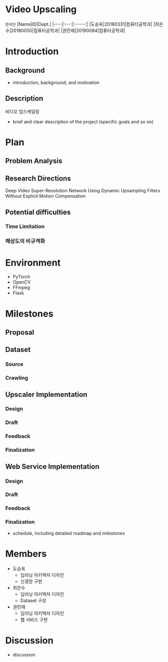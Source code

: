 Video Upscaling
===
`한국인`
|Name|ID|Dept.|
|----|:---:|:-----:|
|도승욱|20180331|컴퓨터공학과|
|최은수|20180050|컴퓨터공학과|
|권민재|20190084|컴퓨터공학과|

# Introduction
## Background
<!-- 최은수 -->
- introduction, background, and motivation
## Description
<!-- 최은수 -->
 비디오 업스케일링 
- brief and clear description of the project (specific goals and so on)

# Plan
## Problem Analysis
<!-- 권민재 -->
<!-- TODO: 업스케일링의 정의, 컴퓨터에서 비디오를 다루는 방법 -->

## Research Directions
<!-- 도승욱 -->
<!-- TODO: 논문 찾기; 논문 메서드 정리 -->
Deep Video Super-Resolution Network Using
Dynamic Upsampling Filters Without Explicit Motion Compensation

## Potential difficulties
### Time Limitation
<!-- 최은수 -->
### 해상도의 비규격화
<!-- 권민재 -->


# Environment
- PyTorch
- OpenCV
- FFmpeg
- Flask

# Milestones
<!-- 권민재 -->
## Proposal
## Dataset
### Source
### Crawling
## Upscaler Implementation
### Design
### Draft
### Feedback
### Finalization
## Web Service Implementation
### Design
### Draft
### Feedback
### Finalization
- schedule, including detailed roadmap and milestones

# Members
- 도승욱
    - 딥러닝 아키텍처 디자인
    - 신경망 구현
- 최은수
    - 딥러닝 아키텍처 디자인
    - Dataset 구성
- 권민재
    - 딥러닝 아키텍처 디자인
    - 웹 서비스 구현

# Discussion
- discussion
